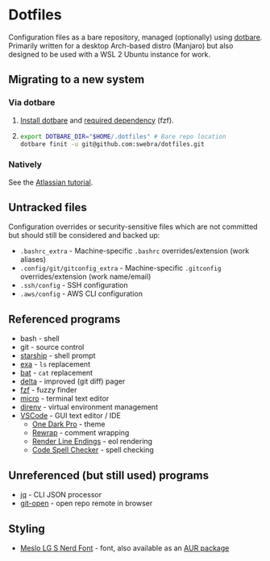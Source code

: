 # Dotfiles
Configuration files as a bare repository, managed (optionally) using [dotbare](https://github.com/kazhala/dotbare). Primarily written for a desktop Arch-based distro (Manjaro) but also designed to be used with a WSL 2 Ubuntu instance for work.

## Migrating to a new system
### Via dotbare
1. [Install dotbare](https://github.com/kazhala/dotbare#bash) and [required dependency](https://github.com/kazhala/dotbare#required-dependency) (fzf).
1. ```bash
   export DOTBARE_DIR="$HOME/.dotfiles" # Bare repo location
   dotbare finit -u git@github.com:swebra/dotfiles.git
   ```

### Natively
See the [Atlassian tutorial](https://www.atlassian.com/git/tutorials/dotfiles).

## Untracked files
Configuration overrides or security-sensitive files which are not committed but should still be considered and backed up:
- `.bashrc_extra` - Machine-specific `.bashrc` overrides/extension (work aliases)
- `.config/git/gitconfig_extra` - Machine-specific `.gitconfig` overrides/extension (work name/email)
- `.ssh/config` - SSH configuration
- `.aws/config` - AWS CLI configuration

## Referenced programs
- bash - shell
- git - source control
- [starship](https://starship.rs) - shell prompt
- [exa](https://the.exa.website) - `ls` replacement
- [bat](https://github.com/sharkdp/bat) - `cat` replacement
- [delta](https://github.com/dandavison/delta) - improved (git diff) pager
- [fzf](https://github.com/junegunn/fzf) - fuzzy finder
- [micro](https://micro-editor.github.io) - terminal text editor
- [direnv](https://direnv.net) - virtual environment management
- [VSCode](https://code.visualstudio.com) - GUI text editor / IDE
   - [One Dark Pro](https://marketplace.visualstudio.com/items?itemName=zhuangtongfa.Material-theme) - theme
   - [Rewrap](https://marketplace.visualstudio.com/items?itemName=stkb.rewrap) - comment wrapping
   - [Render Line Endings](https://marketplace.visualstudio.com/items?itemName=medo64.render-crlf) - eol rendering
   - [Code Spell Checker](https://marketplace.visualstudio.com/items?itemName=streetsidesoftware.code-spell-checker) - spell checking

## Unreferenced (but still used) programs
- [jq](https://stedolan.github.io/jq/) - CLI JSON processor
- [git-open](https://github.com/paulirish/git-open) - open repo remote in browser

## Styling
- [Meslo LG S Nerd Font](https://github.com/ryanoasis/nerd-fonts/tree/master/patched-fonts/Meslo/S) - font, also available as an [AUR package](https://aur.archlinux.org/packages/ttf-meslo)
